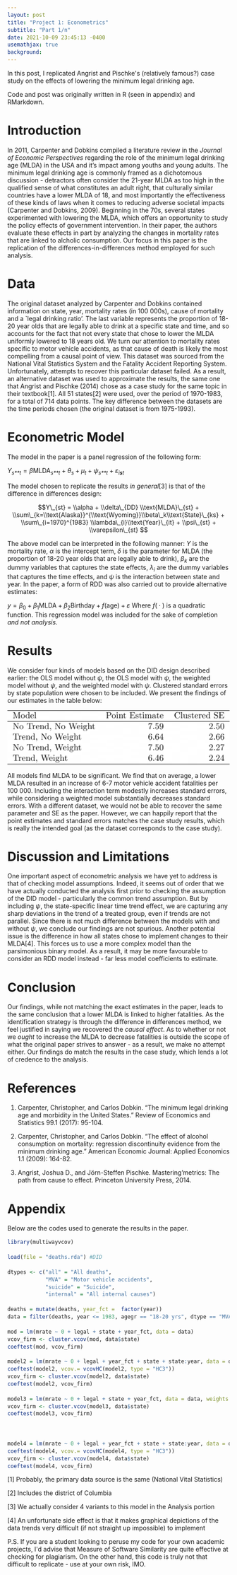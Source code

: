 ```yaml
---
layout: post
title: "Project 1: Econometrics"
subtitle: "Part 1/n"
date: 2021-10-09 23:45:13 -0400
usemathjax: true
background:
---
```


In this post, I replicated Angrist and Pischke's (relatively famous?) case study on the effects of lowering the minimum legal drinking age. 

Code and post was originally written in R (seen in appendix) and RMarkdown. 

# Introduction

In 2011, Carpenter and Dobkins compiled a literature review in the
*Journal of Economic Perspectives* regarding the role of the minimum
legal drinking age (MLDA) in the USA and it’s impact among youths and
young adults. The minimum legal drinking age is commonly framed as a
dichotomous discussion - detractors often consider the 21-year MLDA as
too high in the qualified sense of what constitutes an adult right, that
culturally similar countries have a lower MLDA of 18, and most
importantly the effectiveness of these kinds of laws when it comes to
reducing adverse societal impacts (Carpenter and Dobkins, 2009).
Beginning in the 70s, several states experimented with lowering the
MLDA, which offers an opportunity to study the policy effects of
government intervention. In their paper, the authors evaluate these
effects in part by analyzing the changes in mortality rates that are
linked to alcholic consumption. Our focus in this paper is the
replication of the differences-in-differences method employed for such
analysis.

# Data

The original dataset analyzed by Carpenter and Dobkins contained
information on state, year, mortality rates (in 100 000s), cause of
mortality and a \`legal drinking ratio’. The last variable represents
the proportion of 18-20 year olds that are legally able to drink at a
specific state and time, and so accounts for the fact that not every
state that chose to lower the MLDA uniformly lowered to 18 years old. We
turn our attention to mortality rates specific to motor vehicle
accidents, as that cause of death is likely the most compelling from a
causal point of view. This dataset was sourced from the National Vital
Statistics System and the Fatality Accident Reporting System.
Unfortunately, attempts to recover this particular dataset failed. As a
result, an alternative dataset was used to approximate the results, the
same one that Angrist and Pischke (2014) chose as a case study for the
same topic in their textbook[1]. All 51 states[2] were used, over the
period of 1970-1983, for a total of 714 data points. The key difference
between the datasets are the time periods chosen (the original dataset
is from 1975-1993).

# Econometric Model

The model in the paper is a panel regression of the following form:

*Y*<sub>*s**t*</sub> = *β*MLDA<sub>*s**t*</sub> + *θ*<sub>*s*</sub> + *μ*<sub>*t*</sub> + *ψ*<sub>*s**t*</sub> + *ε*<sub>*i**s**t*</sub>

The model chosen to replicate the results *in general*[3] is that of the
difference in differences design:

$$Y\_{st} = \\alpha +  \\delta\_{DD} \\text{MLDA}\_{st} + \\sum\_{k=\\text{Alaska}}^{\\text{Wyoming}}\\beta\_k\\text{State}\_{ks} + \\sum\_{i=1970}^{1983} \\lambda\_{i}\\text{Year}\_{it} + \\psi\_{st} + \\varepsilon\_{st} $$

The above model can be interpreted in the following manner: *Y* is the
mortality rate, *α* is the intercept term, *δ* is the parameter for MLDA
(the proportion of 18-20 year olds that are legally able to drink),
*β*<sub>*k*</sub> are the dummy variables that captures the state
effects, *λ*<sub>*i*</sub> are the dummy variables that captures the
time effects, and *ψ* is the interaction between state and year. In the
paper, a form of RDD was also carried out to provide alternative
estimates:

*y* = *β*<sub>0</sub> + *β*<sub>1</sub>MLDA + *β*<sub>2</sub>Birthday + *f*(age) + *ε*
Where *f*( ⋅ ) is a quadratic function. This regression model was
included for the sake of completion *and not analysis*.

# Results

We consider four kinds of models based on the DID design described
earlier: the OLS model without *ψ*, the OLS model with *ψ*, the weighted
model without *ψ*, and the weighted model with *ψ*. Clustered standard
errors by state population were chosen to be included. We present the
findings of our estimates in the table below:

![table](/img/econometrics/table.png)

All models find MLDA to be significant. We find that on average, a lower
MLDA resulted in an increase of 6-7 motor vehicle accident fatalities
per 100 000. Including the interaction term modestly increases standard
errors, while considering a weighted model substantially decreases
standard errors. With a different dataset, we would not be able to
recover the same parameter and SE as the paper. However, we can happily
report that the point estimates and standard errors matches the case
study results, which is really the intended goal (as the dataset
corresponds to the case study).

# Discussion and Limitations

One important aspect of econometric analysis we have yet to address is
that of checking model assumptions. Indeed, it seems out of order that
we have actually conducted the analysis first prior to checking the
assumption of the DID model - particularly the common trend assumption.
But by including *ψ*, the state-specific linear time trend effect, we
are capturing any sharp deviations in the trend of a treated group, even
if trends are not parallel. Since there is not much difference between
the models with and without *ψ*, we conclude our findings are not
spurious. Another potential issue is the difference in how all states
chose to implement changes to their MLDA[4]. This forces us to use a
more complex model than the parsimonious binary model. As a result, it
may be more favourable to consider an RDD model instead - far less model
coefficients to estimate.

# Conclusion

Our findings, while not matching the exact estimates in the paper, leads
to the same conclusion that a lower MLDA is linked to higher fatalities.
As the identification strategy is through the difference in differences
method, we feel justified in saying we recovered the *causal effect*. As
to whether or not we *ought* to increase the MLDA to decrease fatalities
is outside the scope of what the original paper strives to answer - as a
result, we make no attempt either. Our findings do match the results in
the case study, which lends a lot of credence to the analysis.

# References

1.  Carpenter, Christopher, and Carlos Dobkin. “The minimum legal
    drinking age and morbidity in the United States.” Review of
    Economics and Statistics 99.1 (2017): 95-104.

2.  Carpenter, Christopher, and Carlos Dobkin. “The effect of alcohol
    consumption on mortality: regression discontinuity evidence from the
    minimum drinking age.” American Economic Journal: Applied Economics
    1.1 (2009): 164-82.

3.  Angrist, Joshua D., and Jörn-Steffen Pischke. Mastering’metrics: The
    path from cause to effect. Princeton University Press, 2014.

# Appendix

Below are the codes used to generate the results in the paper.

``` r
library(multiwayvcov)

load(file = "deaths.rda") #DID

dtypes <- c("all" = "All deaths",
            "MVA" = "Motor vehicle accidents",
            "suicide" = "Suicide",
            "internal" = "All internal causes")
            
deaths = mutate(deaths, year_fct =  factor(year))
data = filter(deaths, year <= 1983, agegr == "18-20 yrs", dtype == "MVA")

mod = lm(mrate ~ 0 + legal + state + year_fct, data = data)
vcov_firm <- cluster.vcov(mod, data$state)
coeftest(mod, vcov_firm)

model2 = lm(mrate ~ 0 + legal + year_fct + state + state:year, data = data)
coeftest(model2, vcov.= vcovHC(model2, type = "HC3"))
vcov_firm <- cluster.vcov(model2, data$state)
coeftest(model2, vcov_firm)

model3 = lm(mrate ~ 0 + legal + state + year_fct, data = data, weights = pop)
vcov_firm <- cluster.vcov(model3, data$state)
coeftest(model3, vcov_firm)



model4 = lm(mrate ~ 0 + legal + year_fct + state + state:year, data = data, weights = pop)
coeftest(model4, vcov.= vcovHC(model4, type = "HC3"))
vcov_firm <- cluster.vcov(model4, data$state)
coeftest(model4, vcov_firm)
```

[1] Probably, the primary data source is the same (National Vital
Statistics)

[2] Includes the district of Columbia

[3] We actually consider 4 variants to this model in the Analysis
portion

[4] An unfortunate side effect is that it makes graphical depictions of
the data trends very difficult (if not straight up impossible) to
implement



P.S. If you are a student looking to peruse my code for your own academic projects, I'd advise that Measure of Software Similarity are quite effective at checking for plagiarism. On the other hand, this code is truly not that difficult to replicate - use at your own risk, IMO.
